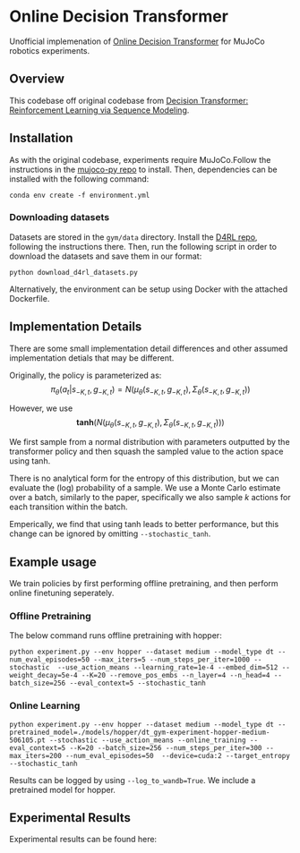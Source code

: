 
# Online Decision Transformer

Unofficial implemenation of [Online Decision Transformer](https://arxiv.org/abs/2202.05607) for MuJoCo robotics experiments. 

## Overview

This codebase off original codebase from [Decision Transformer: Reinforcement Learning via Sequence Modeling](https://sites.google.com/berkeley.edu/decision-transformer).

## Installation

As with the original codebase, experiments require MuJoCo.Follow the instructions in the [mujoco-py repo](https://github.com/openai/mujoco-py) to install.
Then, dependencies can be installed with the following command:

```
conda env create -f environment.yml
```
### Downloading datasets

Datasets are stored in the `gym/data` directory.
Install the [D4RL repo](https://github.com/rail-berkeley/d4rl), following the instructions there.
Then, run the following script in order to download the datasets and save them in our format:

```
python download_d4rl_datasets.py
```
Alternatively, the environment can be setup using Docker with the attached Dockerfile.

## Implementation Details

There are some small implementation detail differences and other assumed implementation detials that may be different. 

Originally, the policy is parameterized as:
$$\pi_\theta(a_t|s_{-K,t}, g_{-K,t}) = N(\mu_\theta(s_{-K,t}, g_{-K,t}), \Sigma_{\theta}(s_{-K,t}, g_{-K,t}))$$

However, we use $$\mathbf{tanh}(N(\mu_\theta(s_{-K,t}, g_{-K,t}), \Sigma_{\theta}(s_{-K,t}, g_{-K,t})))$$

We first sample from a normal distribution with parameters outputted by the transformer policy and then squash the sampled value to the action space using tanh. 

There is no analytical form for the entropy of this distribution, but we can evaluate the (log) probability of a sample. We use a Monte Carlo estimate over a batch, similarly to the paper, specifically we also sample $k$ actions for each transition within the batch.

Emperically, we find that using tanh leads to better performance, but this change can be ignored by omitting `--stochastic_tanh`. 

## Example usage
We train policies by first performing offline pretraining, and then perform online finetuning seperately. 

### Offline Pretraining

The below command runs offline pretraining with hopper:
```
python experiment.py --env hopper --dataset medium --model_type dt --num_eval_episodes=50 --max_iters=5 --num_steps_per_iter=1000 --stochastic  --use_action_means --learning_rate=1e-4 --embed_dim=512 --weight_decay=5e-4 --K=20 --remove_pos_embs --n_layer=4 --n_head=4 --batch_size=256 --eval_context=5 --stochastic_tanh
```

### Online Learning

```
python experiment.py --env hopper --dataset medium --model_type dt --pretrained_model=./models/hopper/dt_gym-experiment-hopper-medium-506105.pt --stochastic --use_action_means --online_training --eval_context=5 --K=20 --batch_size=256 --num_steps_per_iter=300 --max_iters=200 --num_eval_episodes=50  --device=cuda:2 --target_entropy  --stochastic_tanh
```

Results can be logged by using `--log_to_wandb=True`. We include a pretrained model for hopper. 

## Experimental Results

Experimental results can be found here: 

